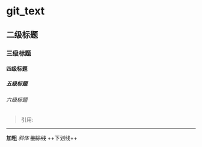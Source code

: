 # git_text
##  二级标题
### 三级标题
#### 四级标题
##### 五级标题
###### 六级标题


>引用:

-----

**加粗**
*斜体*
~~删除线~~
++下划线++